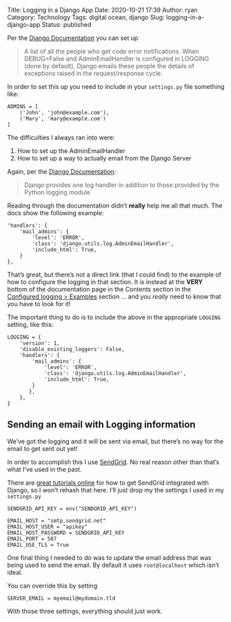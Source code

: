 Title: Logging in a Django App
Date: 2020-10-21 17:39
Author: ryan
Category: Technology
Tags: digital ocean, django
Slug: logging-in-a-django-app
Status: published

Per the [Django Documentation](https://docs.djangoproject.com/en/3.1/ref/settings/#std:setting-ADMINS) you can set up

> A list of all the people who get code error notifications. When DEBUG=False and AdminEmailHandler is configured in LOGGING (done by default), Django emails these people the details of exceptions raised in the request/response cycle.

In order to set this up you need to include in your `settings.py` file something like:

``` {.wp-block-code}
ADMINS = [
    ('John', 'john@example.com'), 
    ('Mary', 'mary@example.com')
]
```

The difficulties I always ran into were:

1.  How to set up the AdminEmailHandler
2.  How to set up a way to actually email from the Django Server  

Again, per the [Django Documentation](https://docs.djangoproject.com/en/3.1/topics/logging/#django.utils.log.AdminEmailHandler "AdminEmailHandler"):

> Django provides one log handler in addition to those provided by the Python logging module

Reading through the documentation didn’t **really** help me all that much. The docs show the following example:

``` {.wp-block-code}
'handlers': {
    'mail_admins': {
        'level': 'ERROR',
        'class': 'django.utils.log.AdminEmailHandler',
        'include_html': True,
    }
},
```

That’s great, but there’s not a direct link (that I could find) to the example of how to configure the logging in that section. It is instead at the **VERY** bottom of the documentation page in the Contents section in the [Configured logging \> Examples](https://docs.djangoproject.com/en/3.1/topics/logging/#configuring-logging) section ... and you *really* need to know that you have to look for it!

The important thing to do is to include the above in the appropriate `LOGGING` setting, like this:

``` {.wp-block-code}
LOGGING = {
    'version': 1,
    'disable_existing_loggers': False,
    'handlers': {
        'mail_admins': {
            'level': 'ERROR',
            'class': 'django.utils.log.AdminEmailHandler',
            'include_html': True,
        }
       },
    },
}
```

## Sending an email with Logging information

We’ve got the logging and it will be sent via email, but there’s no way for the email to get sent out yet!

In order to accomplish this I use [SendGrid](https://sendgrid.com "SendGrid"). No real reason other than that’s what I’ve used in the past.

There are [great tutorials online](https://sendgrid.com/docs/for-developers/sending-email/django/ "Django and SendGrid Tutorials") for how to get SendGrid integrated with Django, so I won’t rehash that here. I’ll just drop my the settings I used in my `settings.py`

``` {.wp-block-code}
SENDGRID_API_KEY = env("SENDGRID_API_KEY")

EMAIL_HOST = "smtp.sendgrid.net"
EMAIL_HOST_USER = "apikey"
EMAIL_HOST_PASSWORD = SENDGRID_API_KEY
EMAIL_PORT = 587
EMAIL_USE_TLS = True
```

One final thing I needed to do was to update the email address that was being used to send the email. By default it uses `root@localhost` which isn’t ideal.

You can override this by setting

``` {.wp-block-code}
SERVER_EMAIL = myemail@mydomain.tld
```

With those three settings, everything should just work.
